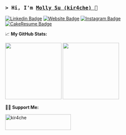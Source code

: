 ### <samp>&gt; Hi, I'm <a href="https://kir4che.github.io/" target="_blank">Molly Su (kir4che) </a>🦫</samp>

[![Linkedin Badge](https://img.shields.io/badge/-LinkedIn-0077b5?style=flat-square&logo=Linkedin&logoColor=white)](https://www.linkedin.com/in/kir4che/)
[![Website Badge](https://img.shields.io/badge/Website-FF9CB6?style=flat-square&logo=githubpages&logoColor=white)](https://kir4che.github.io/)
[![Instagram Badge](https://img.shields.io/badge/-Instagram-DD2A7B?style=flat-square&logo=Instagram&logoColor=white)](https://www.instagram.com/kir4che/)
[![CakeResume Badge](https://img.shields.io/badge/CakeResume-%15A96A.svg?&style=for-square&logo=coursera&logoColor=white)](https://gapur-kassym.medium.com/)

📈 **My GitHub Stats:**

<p>
  <img height="180em" src="https://github-readme-stats.vercel.app/api?username=kir4che&show_icons=true&hide_border=true&&count_private=true&include_all_commits=true" />
  <img height="180em" src="https://github-readme-stats.vercel.app/api/top-langs/?username=kir4che&show_icons=true&hide_border=true&layout=compact&langs_count=8"/>
</p>

🫶🏻 **Support Me:**

<p><a href="https://www.buymeacoffee.com/kir4che"> <img align="left" src="https://cdn.buymeacoffee.com/buttons/v2/default-yellow.png" height="50" width="210" alt="kir4che" /></a></p>
